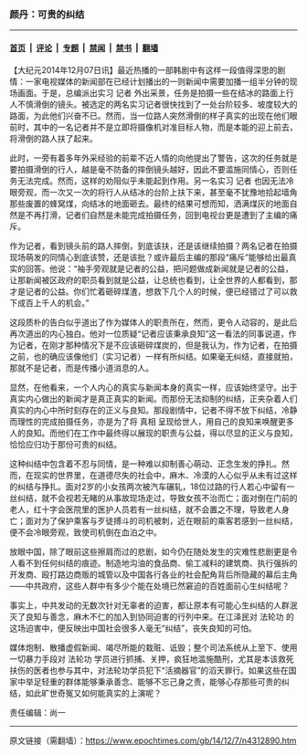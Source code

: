 ### 颜丹：可贵的纠结

---

#### [首页](../../../..?n4312890) &nbsp;|&nbsp; [评论](../../../../../epoch-comment?n4312890) &nbsp;|&nbsp; [专题](../../../../../epoch-special?n4312890) &nbsp;|&nbsp; [禁闻](../../../../../epoch-news?n4312890) &nbsp;|&nbsp; [禁书](../../../../../books?n4312890) &nbsp;|&nbsp; [翻墙](https://github.com/gfw-breaker/nogfw/blob/master/README.md?n4312890)


<div class="post_content" id="artbody" itemprop="articleBody">
 <!-- article content begin -->
 <p>
  【大纪元2014年12月07日讯】最近热播的一部韩剧中有这样一段值得深思的剧情：一家电视媒体的新闻部在已经计划播出的一则新闻中需要加播一组半分钟的现场画面。于是，总编派出实习
  <ok href="https://www.epochtimes.com/gb/tag/%E8%AE%B0%E8%80%85.html">
   记者
  </ok>
  外出采景，任务是拍摄一些在结冰的路面上行人不慎滑倒的镜头。被选定的两名实习记者很快找到了一处台阶较多、坡度较大的路面，为此他们兴奋不已。然而，当一位路人突然滑倒的样子真实的出现在他们眼前时，其中的一名记者并不是立即将摄像机对准目标人物，而是本能的迎上前去，将滑倒的路人扶了起来。
 </p>
 <p>
  此时，一旁有着多年外采经验的前辈不近人情的向他提出了警告，这次的任务就是要拍摄滑倒的行人，越是毫不防备的摔倒镜头越好，因此不要滥施同情心，否则任务无法完成。然而，这样的劝阻似乎未能起到作用。另一名实习
  <ok href="https://www.epochtimes.com/gb/tag/%E8%AE%B0%E8%80%85.html">
   记者
  </ok>
  也因无法冷眼旁观，而一次又一次的将行人从结冰的台阶上扶下来，甚至毫不犹豫地拾起墙角那些废置的蜂窝煤，向结冰的地面砸去。最终的结果可想而知，洒满煤灰的地面自然是不再打滑，记者们自然是未能完成拍摄任务，回到电视台更是遭到了主编的痛斥。
 </p>
 <p>
  作为记者，看到镜头前的路人摔倒，到底该扶，还是该继续拍摄？两名记者在拍摄现场萌发的同情心到底该赞，还是该批？或许最后主编的那段“痛斥”能够给出最真实的回答。他说：“袖手旁观就是记者的公益，把问题做成新闻就是记者的公益，让那新闻被区政府的职员看到就是公益，让总统也看到，让全世界的人都看到，那才是记者的公益。你们忙着砸碎煤渣，想救下几个人的时候，便已经错过了可以救下成百上千人的机会。”
 </p>
 <p>
  这段质朴的告白似乎道出了作为媒体人的职责所在，然而，更令人动容的，是此后再次道出的内心独白。他对一位质疑“记者应该秉承良知”这一看法的同事说道，作为记者，在刚才那种情况下是不应该砸碎煤炭的，但是我认为，作为记者，在拍摄之前，也的确应该像他们（实习记者）一样有所纠结。如果毫无纠结，直接就拍，那就不是记者，而是传播小道消息的人。
 </p>
 <p>
  显然，在他看来，一个人内心的真实与新闻本身的真实一样，应该始终坚守。出于真实内心做出的新闻才是真正真实的新闻。而那份无法抑制的纠结，正夹杂着人们真实的内心中所时刻存在的正义与良知。那段剧情中，记者不得不放下纠结，冷静而理性的完成拍摄任务，亦是为了将
  <ok href="https://www.epochtimes.com/gb/tag/%E7%9C%9F%E7%9B%B8.html">
   真相
  </ok>
  呈现给世人，用自己的良知来唤醒更多人的良知。而他们在工作中最终得以展现的职责与公益，得以尽显的正义与良知，恰恰应归功于那份可贵的纠结。
 </p>
 <p>
  这种纠结中包含着不忍与同情，是一种难以抑制善心萌动、正念生发的挣扎。然而，在现实的世界里，在道德尽失的社会中，麻木、冷漠的人心似乎从未有过这样的纠结与挣扎。面对2岁的小女孩两次被汽车碾轧，18位过路的行人若心中留有一丝纠结，就不会视若无睹的从事故现场走过，导致女孩不治而亡；面对倒在门前的老人，红十字会医院里的医护人员若有一丝纠结，就不会置之不理，导致老人身亡；面对为了保护乘客与歹徒搏斗的司机被刺，近在眼前的乘客若感到一丝纠结，便不会冷眼旁观，致使司机倒在血泊之中。
 </p>
 <p>
  放眼中国，除了眼前这些擦肩而过的悲剧，如今仍在随处发生的灾难性悲剧更是令人看不到任何纠结的痕迹。制造地沟油的食品商、偷工减料的建筑商、执行强拆的开发商、殴打路边商贩的城管以及中国各行各业的社会配角背后所隐藏的幕后主角——中共政府，这些人群中有多少个能在处境已然窘迫的百姓面前心生纠结呢？
 </p>
 <p>
  事实上，中共发动的无数次针对无辜者的迫害，都让原本有可能心生纠结的人群泯灭了良知与善念，麻木不仁的加入到协同迫害的行列中来。在江泽民对
  <ok href="https://www.epochtimes.com/gb/tag/%E6%B3%95%E8%BD%AE%E5%8A%9F.html">
   法轮功
  </ok>
  的这场迫害中，便反映出中国社会很多人毫无“纠结”，丧失良知的可怕。
 </p>
 <p>
  媒体炮制、散播虚假新闻、竭尽所能的栽赃、诋毁；整个司法系统从上至下、使用一切暴力手段对
  <ok href="https://www.epochtimes.com/gb/tag/%E6%B3%95%E8%BD%AE%E5%8A%9F.html">
   法轮功
  </ok>
  学员进行抓捕、关押，疯狂地滥施酷刑，尤其是本该救死扶伤的医者也参与其中，对法轮功学员犯下“活摘器官”的滔天罪行。如果这些在国家中举足轻重的群体能够秉承善念、能够不忘己身之责，能够心存那些可贵的纠结，如此旷世奇冤又如何能真实的上演呢？
 </p>
 <p>
  责任编辑：尚一
 </p>
 <!-- article content end -->
 <div id="below_article_ad">
 </div>
</div>


---

原文链接（需翻墙）：https://www.epochtimes.com/gb/14/12/7/n4312890.htm